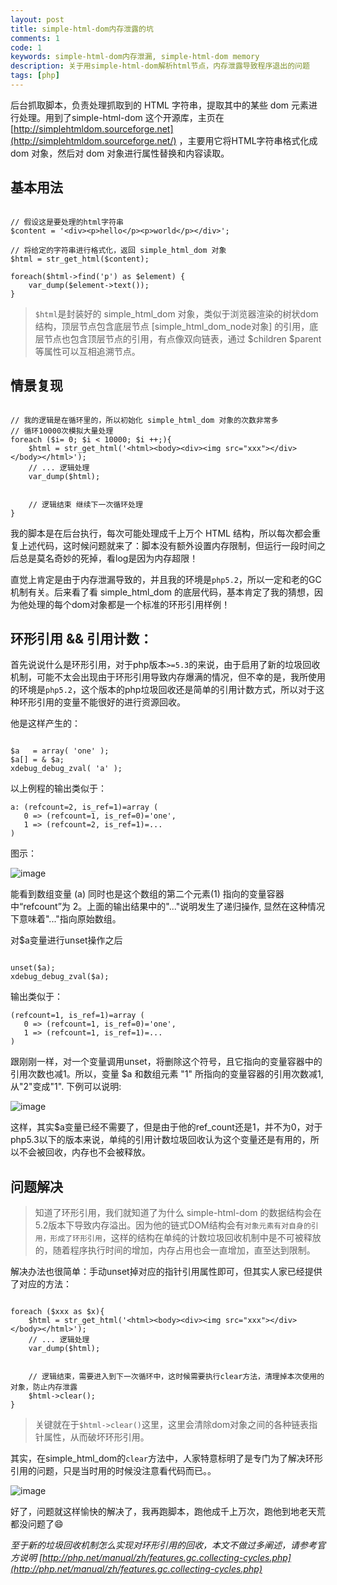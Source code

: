 ```yaml
---
layout: post
title: simple-html-dom内存泄露的坑
comments: 1
code: 1
keywords: simple-html-dom内存泄漏, simple-html-dom memory
description: 关于用simple-html-dom解析html节点，内存泄露导致程序退出的问题
tags: [php]
---
```


后台抓取脚本，负责处理抓取到的 HTML 字符串，提取其中的某些 dom 元素进行处理。用到了simple-html-dom 这个开源库，主页在 [http://simplehtmldom.sourceforge.net](http://simplehtmldom.sourceforge.net/) ，主要用它将HTML字符串格式化成 dom 对象，然后对 dom 对象进行属性替换和内容读取。

## 基本用法


```php?start_inline=1

// 假设这是要处理的html字符串
$content = '<div><p>hello</p><p>world</p></div>';

// 将给定的字符串进行格式化，返回 simple_html_dom 对象
$html = str_get_html($content);

foreach($html->find('p') as $element) {
	var_dump($element->text());
}

```

> `$html`是封装好的 simple_html_dom 对象，类似于浏览器渲染的树状dom结构，顶层节点包含底层节点 [simple_html_dom_node对象] 的引用，底层节点也包含顶层节点的引用，有点像双向链表，通过 $children $parent 等属性可以互相追溯节点。

## 情景复现

```php?start_inline=1

// 我的逻辑是在循环里的，所以初始化 simple_html_dom 对象的次数非常多
// 循环10000次模拟大量处理
foreach ($i= 0; $i < 10000; $i ++;){
    $html = str_get_html('<html><body><div><img src="xxx"></div></body></html>');
    // ... 逻辑处理
    var_dump($html);


    // 逻辑结束 继续下一次循环处理
}

```

我的脚本是在后台执行，每次可能处理成千上万个 HTML 结构，所以每次都会重复上述代码，这时候问题就来了：脚本没有额外设置内存限制，但运行一段时间之后总是莫名奇妙的死掉，看log是因为内存超限！


直觉上肯定是由于内存泄漏导致的，并且我的环境是`php5.2`，所以一定和老的GC机制有关。后来看了看 simple_html_dom 的底层代码，基本肯定了我的猜想，因为他处理的每个dom对象都是一个标准的环形引用样例！



## 环形引用 && 引用计数：

首先说说什么是环形引用，对于php版本`>=5.3`的来说，由于启用了新的垃圾回收机制，可能不太会出现由于环形引用导致内存爆满的情况，但不幸的是，我所使用的环境是`php5.2`，这个版本的php垃圾回收还是简单的引用计数方式，所以对于这种环形引用的变量不能很好的进行资源回收。

他是这样产生的：

```php?start_inline=1

$a   = array( 'one' );
$a[] = & $a;
xdebug_debug_zval( 'a' );

```

以上例程的输出类似于：

```shell
a: (refcount=2, is_ref=1)=array (
   0 => (refcount=1, is_ref=0)='one',
   1 => (refcount=2, is_ref=1)=...
)
```

图示：

![image](https://php.net/manual/zh/images/12f37b1c6963c1c5c18f30495416a197-loop-array.png)

能看到数组变量 (a) 同时也是这个数组的第二个元素(1) 指向的变量容器中“refcount”为 2。上面的输出结果中的"..."说明发生了递归操作, 显然在这种情况下意味着"..."指向原始数组。

对$a变量进行unset操作之后

```php?start_inline=1

unset($a);
xdebug_debug_zval($a);

```

输出类似于：

```shell
(refcount=1, is_ref=1)=array (
   0 => (refcount=1, is_ref=0)='one',
   1 => (refcount=1, is_ref=1)=...
)
```

跟刚刚一样，对一个变量调用unset，将删除这个符号，且它指向的变量容器中的引用次数也减1。所以，变量 $a 和数组元素 "1" 所指向的变量容器的引用次数减1, 从"2"变成"1". 下例可以说明:

![image](https://php.net/manual/zh/images/12f37b1c6963c1c5c18f30495416a197-leak-array.png)

这样，其实$a变量已经不需要了，但是由于他的ref_count还是1，并不为0，对于php5.3以下的版本来说，单纯的引用计数垃圾回收认为这个变量还是有用的，所以不会被回收，内存也不会被释放。



## 问题解决


> 知道了环形引用，我们就知道了为什么 simple-html-dom 的数据结构会在5.2版本下导致内存溢出。因为他的链式DOM结构会有`对象元素有对自身的引用，形成了环形引用`，这样的结构在单纯的计数垃圾回收机制中是不可被释放的，随着程序执行时间的增加，内存占用也会一直增加，直至达到限制。


解决办法也很简单：手动unset掉对应的指针引用属性即可，但其实人家已经提供了对应的方法：

```php?start_inline=1

foreach ($xxx as $x){
    $html = str_get_html('<html><body><div><img src="xxx"></div></body></html>');
    // ... 逻辑处理
    var_dump($html);


    // 逻辑结束，需要进入到下一次循环中，这时候需要执行clear方法，清理掉本次使用的对象，防止内存泄露
    $html->clear();
}

```

> 关键就在于`$html->clear()`这里，这里会清除dom对象之间的各种链表指针属性，从而破坏环形引用。

其实，在simple_html_dom的`clear`方法中，人家特意标明了是专门为了解决环形引用的问题，只是当时用的时候没注意看代码而已。。

![image](https://ww3.sinaimg.cn/large/71405cabjw1f59kzioi0sj20v80akt9x.jpg)

好了，问题就这样愉快的解决了，我再跑脚本，跑他成千上万次，跑他到地老天荒都没问题了😄

*至于新的垃圾回收机制怎么实现对环形引用的回收，本文不做过多阐述，请参考官方说明 [http://php.net/manual/zh/features.gc.collecting-cycles.php](http://php.net/manual/zh/features.gc.collecting-cycles.php)*


